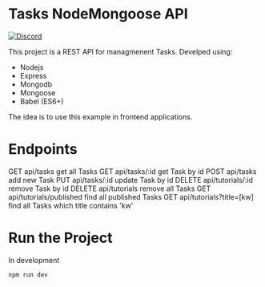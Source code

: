 # Tasks NodeMongoose API
[![Discord](https://img.shields.io/discord/463752820026376202.svg?label=&logo=discord&logoColor=ffffff&color=7389D8&labelColor=6A7EC2)](https://discord.gg/mFUY4sT)

This project is a REST API for managmenent Tasks. Develped using:
* Nodejs
* Express
* Mongodb
* Mongoose
* Babel (ES6+)

The idea is to use this example in frontend applications.

# Endpoints
GET	api/tasks	get all Tasks
GET	api/tasks/:id	get Task by id
POST	api/tasks	add new Task
PUT	api/tasks/:id	update Task by id
DELETE	api/tutorials/:id	remove Task by id
DELETE	api/tutorials	remove all Tasks
GET	api/tutorials/published	find all published Tasks
GET	api/tutorials?title=[kw]	find all Tasks which title contains 'kw'

# Run the Project
In development
```
npm run dev
```